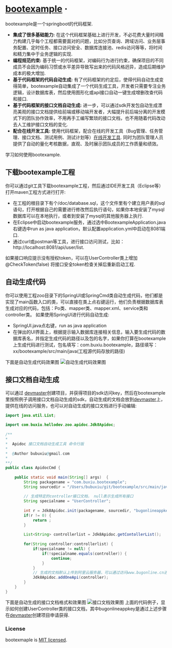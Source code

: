 # [bootexample](https://www.devmaster.cloud/) &middot; 

bootexample是一个springboot的代码框架.

* **集成了很多基础能力:** 在这个代码框架基础上进行开发，不必花费大量时间精力构建几乎每个工程都需要面对的问题，比如分页查询、跨域访问、业务层事务配置、定时任务、接口访问安全、数据库连接池、redis访问等等，将时间和精力集中于业务逻辑的实现.
* **编程规范约束:** 基于统一的代码框架，对编码行为进行约束，确保项目的不同成员不会因为编码习惯或水平差异导致写出来的代码风格迥异，造成后期维护成本的极大增加.
* **基于代码框架的代码自动生成:** 有了代码框架的约定后，使得代码自动生成变得简单，bootexample自动集成了一个代码生成工具，开发者只需要专注业务逻辑，设计数据库表，然后使用图形化或api接口自动一键生成增删改查代码和接口.
* **基于代码框架的接口文档自动生成:** 进一步，可以通过sdk开发包自动生成漂亮美观的接口文档提供给前端或移动端开发者，大幅提升前后端分离的开发模式下的团队协作效率，不用再手工编写繁琐的接口文档，也不用随着代码改动去人工维护接口文档的变化. 
* **配合在线开发工具:** 使用代码框架，配合在线的开发工具（Bug管理、任务管理、接口文档、测试用例、测试计划等）[在线开发工具](http://www.devmaster.cloud/). 同时为团队管理人员提供了自动的量化考核数据，直观、及时展示团队成员的工作质量和绩效。

学习如何使用bootexample.

## 下载bootexample工程

你可以通过git工具下载bootexample工程，然后通过IDE开发工具（Eclipse等）打开maven工程方式进行打开:

* 在工程的根目录下有个/doc/database.sql，这个文件里有个建立用户表的sql语句，打开根据自己的需要进行修改然后执行语句，如果你本地安装了mysql数据库可以在本地执行，或者到安装了mysql的其他服务器上执行.
* 在Eclipse中启动bootexample服务，通过选中BootexampleApplication.java右键选中run as java application，默认配置application.yml中启动在8081端口.
* 通过curl或postman等工具，进行接口访问测试，比如：http://localhost:8081/api/user/list.

如果接口响应提示没有授权token，可以在UserController类上增加 @CheckToken(false) 将接口安全token检查关掉后重新启动工程.

## 自动生成代码

你可以使用工程zoo目录下的SpringUI或SpringCmd类自动生成代码，他们都是实现了main函数入口的类，可以直接在类上点右键运行，他们负责根据数据库表生成对应的代码，包括：Po类、mapper类、mapper.xml、service类和controller类。
如果使用SpringUI进行代码自动生成:

* SpringUI.java点右键，run as java application
* 在弹出的UI界面上，根据提示输入数据库连接相关信息，输入要生成代码的数据库表名，并指定生成代码的路径以及包的名字，如果你打算在bootexample上生成代码进行测试，包名填写：com.buxiu.bootexample，路径填写：xx/bootexample/src/main/java(工程源代码存放的路径)

下面是自动生成代码效果图
 ![自动生成代码效果图](http://sagedata.cn/img/ps-3-1.6dec80df.jpg)

## 接口文档自动生成

可以通过 [devmaster](http://www.devmaster.cloud/)创建项目，并获得项目的sdk访问key，然后在bootexample里按照例子调用接口文档自动生成的sdk，自动生成的文档会放到[devmaster](http://www.devmaster.cloud/)上，提供在线的访问服务，也可以对自动生成的接口文档进行手动编辑:

```java
import java.util.List;

import com.buxiu.hellodev.zoo.apidoc.Jdk8Apidoc;
 
/**
*
*  Apidoc 接口文档自动生成工具 命令行版
*
*  @Author bubuxiu@gmail.com
*
**/
public class ApidocCmd {
     
    public static void main(String[] args)  {
        String packagename = "com.buxiu.bootexample";
        String sourcedir = "/Users/bubuxiu/git/bootexample/src/main/java";
        
        // 生成特定的controller接口文档， null表示生成所有接口
        String specialname = "UserController";
        
        int r = Jdk8Apidoc.init(packagename, sourcedir, "bugonlineappkey"); 
        if(r != 0) { 
            return ;
        }
        
        List<String> controllerlist = Jdk8Apidoc.getContollerList();
        
        for(String controller:controllerlist) {
            if(specialname != null) {
                if(!specialname.equals(controller)) {
                    continue;
                }
            } 
            // 生成的文档默认上传到阿里云服务器，可以通过访问www.bugonline.cn进行在线访问和修改
            Jdk8Apidoc.addOneApi(controller);
        }
    }
}
```
下面是自动生成的接口文档格式和效果图
 ![接口文档效果图](http://sagedata.cn/img/ps-4-1.2df8caef.jpg)
上面的代码例子，显示如何创建UserController类的接口文档，其中bugonlineappkey是通过上述步骤在[devmaster](http://www.devmaster.cloud/)创建项目申请获得.



### License

bootexmaple is [MIT licensed](./LICENSE).
